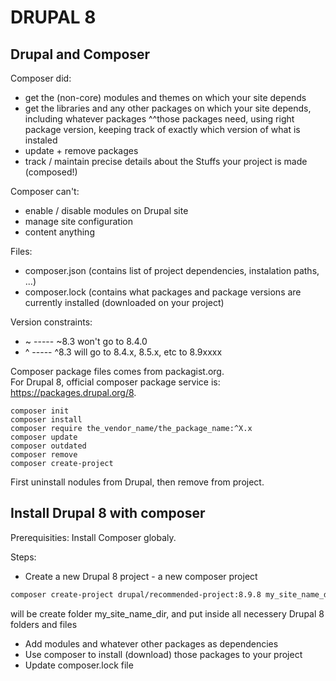 # DRUPAL 8

## Drupal and Composer

Composer did:

* get the (non-core) modules and themes on which your site depends
* get the libraries and any other packages on which your site depends, including whatever packages ^^those packages need, using right package version, keeping track of exactly which version of what is instaled
* update + remove packages
* track / maintain precise details about the Stuffs your project is made (composed!)

Composer can't:

* enable / disable modules on Drupal site
* manage site configuration
* content anything

Files:

* composer.json (contains list of project dependencies, instalation paths, ...)
* composer.lock (contains what packages and package versions are currently installed (downloaded on your project)

Version constraints:

* ~ ----- ~8.3 won't go to 8.4.0
* ^ ----- ^8.3 will go to 8.4.x, 8.5.x, etc to 8.9xxxx

Composer package files comes from packagist.org.  
For Drupal 8, official composer package service is: <https://packages.drupal.org/8>.

```bach
composer init
composer install
composer require the_vendor_name/the_package_name:^X.x
composer update
composer outdated
composer remove
composer create-project
```

First uninstall nodules from Drupal, then remove from project.

## Install Drupal 8 with composer

Prerequisities: Install Composer globaly.

Steps:

* Create a new Drupal 8 project - a new composer project

```bash
composer create-project drupal/recommended-project:8.9.8 my_site_name_dir
```

will be create folder my_site_name_dir, and put inside all necessery Drupal 8 folders and files

* Add modules and whatever other packages as dependencies
* Use composer to install (download) those packages to your project
* Update composer.lock file
